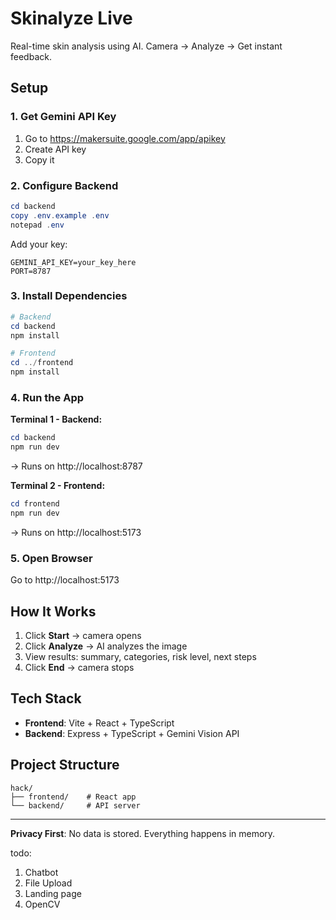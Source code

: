 # Skinalyze Live

Real-time skin analysis using AI. Camera → Analyze → Get instant feedback.

## Setup

### 1. Get Gemini API Key
1. Go to https://makersuite.google.com/app/apikey
2. Create API key
3. Copy it

### 2. Configure Backend
```powershell
cd backend
copy .env.example .env
notepad .env
```
Add your key:
```
GEMINI_API_KEY=your_key_here
PORT=8787
```

### 3. Install Dependencies
```powershell
# Backend
cd backend
npm install

# Frontend
cd ../frontend
npm install
```

### 4. Run the App

**Terminal 1 - Backend:**
```powershell
cd backend
npm run dev
```
→ Runs on http://localhost:8787

**Terminal 2 - Frontend:**
```powershell
cd frontend
npm run dev
```
→ Runs on http://localhost:5173

### 5. Open Browser
Go to http://localhost:5173

## How It Works
1. Click **Start** → camera opens
2. Click **Analyze** → AI analyzes the image
3. View results: summary, categories, risk level, next steps
4. Click **End** → camera stops

## Tech Stack
- **Frontend**: Vite + React + TypeScript
- **Backend**: Express + TypeScript + Gemini Vision API

## Project Structure
```
hack/
├── frontend/    # React app
└── backend/     # API server
```

---

**Privacy First**: No data is stored. Everything happens in memory.

todo:
1. Chatbot
2. File Upload
3. Landing page 
4. OpenCV

